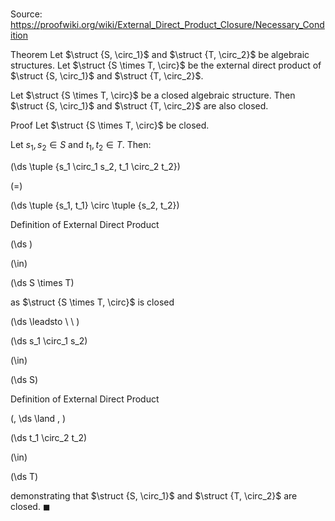# 

Source: https://proofwiki.org/wiki/External_Direct_Product_Closure/Necessary_Condition

Theorem
Let $\struct {S, \circ_1}$ and $\struct {T, \circ_2}$ be algebraic structures.
Let $\struct {S \times T, \circ}$ be the external direct product of $\struct {S, \circ_1}$ and $\struct {T, \circ_2}$.

Let $\struct {S \times T, \circ}$ be a closed algebraic structure. 
Then $\struct {S, \circ_1}$ and $\struct {T, \circ_2}$ are also closed.


Proof
Let $\struct {S \times T, \circ}$ be closed.

Let $s_1, s_2 \in S$ and $t_1, t_2 \in T$.
Then:














\(\ds \tuple {s_1 \circ_1 s_2, t_1 \circ_2 t_2}\)

\(=\)







\(\ds \tuple {s_1, t_1} \circ \tuple {s_2, t_2}\)





Definition of External Direct Product














\(\ds \)

\(\in\)







\(\ds S \times T\)





as $\struct {S \times T, \circ}$ is closed








\(\ds \leadsto \ \ \)





\(\ds s_1 \circ_1 s_2\)

\(\in\)







\(\ds S\)





Definition of External Direct Product












\(\, \ds \land \, \)

\(\ds t_1 \circ_2 t_2\)

\(\in\)







\(\ds T\)









demonstrating that $\struct {S, \circ_1}$ and $\struct {T, \circ_2}$ are closed.
$\blacksquare$





